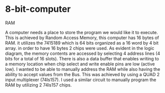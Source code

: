 # 8-bit-computer

RAM


A computer needs a place to store the program we would like it to execute. This is achieved by Random Access Memory, this computer has 16 bytes of RAM. it utilizes the 7415189 which is 64 bits organized as a 16 word by 4 bit array. in order to have 16 bytes 2 chips were used. As evident in the logic diagram, the memory contents are accessed by selecting 4 address lines (4 bits for a total of 16 slots). There is also a data buffer that enables writing to a memory location when chip select and write enable pins are low (active low). I wanted to be able to manually address the RAM while also having the ability to accept values from the Bus. This was achieved by using a QUAD 2 input multiplexer (74ls157). I used a similar circuit to manually program the RAM by utilizing 2 74ls157 chips.

